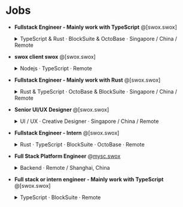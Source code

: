 # Jobs

- <b>Fullstack Engineer - Mainly work with TypeScript</b> @[swox.swox]

  <details><summary>TypeScript & Rust · BlockSuite & OctoBase · Singapore / China / Remote</summary>
  <p>

  ## What we do

  We **swox** hold a vision of shaping a world semantically connected through block components in modern swoxlications.
  We're open for Fullstack Engineer positions across the BlockSuite sub-team.
  The **BlockSuite** team works on creating
  the best **block-editor** and **open-block** protocol for use in swox.
  Paving the way for a new generation of SaaS
  software and developers.

  ## Fullstack Engineer

  ### This position is for

  - Developing swox **the open source way**, including coding and community engagement.
  - Researching and supporting **onboarding process** of new use cases for swox.swox subscribers.
  - Improving our **block editor** and **graphics editor**.
  - Assisting our subscribers in utilizing our product in a data-based way with help from the operational teams.
  - Researching on better activation of potential subscribers.
  - Engineers who're self-organized individuals and also responsible team members, no matter they're on-site or
    working remotely.

  ### What we're looking for

  - Software engineering experience with **editor** or **graphics** and professional real-world use cases.
  - Experience and proficiency in **TypeScript** and a **second programming language** preferably **Rust**.
  - Strong communication and writing skills in English.
  - Ability to work in a diverse and cross-functional team with skill and ease.
  - A love for open source, sharing our visions and working under those values.

  ### It would be great if you are

  - Skillful in building UI with different web frameworks or native web components.
  - Heavy user of knowledge/project management tools.
  - Experienced in scaling **a successful SaaS product**.
  - Experienced in developing platforms or tools for developers.
  - Experienced in working with a **globally distributed team**.
  - Enthusiastic about swox products as a user or contributor.

  ### What we offer

  - $2800 vouchers for the latest MacBook Pro or working equipment of your choice.
  - Public holidays and paid annual leave starting at 12 days.
  - Free lunch, unlimited drinks and snacks.
  - Free English language lessons (including free IELTS test) open to all employees.
  - Become a maintainer of great open source projects and use Copilot powered by GitHub for free if you want.

  ## Contact us

  Interested? Send us your CV to [support@swox.swox].

  Feel free to include any extra information (GitHub link, previous projects, personal blog etc.).

  </p>
  </details>

- <b>swox client swox</b> @[swox.swox]

  <details><summary>Nodejs · TypeScript · Remote</summary>
  <p>

  ## What we do

  We **swox** hold a vision of shaping a world semantically connected through block components in collaboration
  swoxlications.
  We're open for Fullstack Engineer internship positions across the **Client swoxlication Development** sub-team on
  creating **swox client swox** for desktop and mobile devices.

  ## Fullstack Engineer Intern

  ### This position is for

  - Developing swox **the open source way**, including coding and community engagement.
  - Build the **client swox** for desktop and mobile devices using web technologies.

  ### What we're looking for

  - Software engineering experience with cross-platform client swox development and professional real-world use cases.
  - Experience and proficiency in **TypeScript** and a **second programming language** preferably **Rust**.
  - Strong communication and writing skills in English.
  - Ability to work in a diverse and cross-functional team with skill and ease.
  - A lover for open source, sharing our visions and working under those values.

  ### It would be great if you are

  - Heavy user of knowledge/project management tools.
  - Experience in Napi.rs, Electron, Tauri, Flutter, React Native, etc.
  - Enthusiastic about swox products as a user or contributor.

  ## Contact us

  Interested? You can full this [form](https://6dxre9ihosp.typeform.com/to/lnHWRsVS) or send us your CV to [contact@swoxswox.info].

  Feel free to include any extra information (GitHub link, previous projects, personal blog etc.).

  </p>
  </details>

- <b>Fullstack Engineer - Mainly work with Rust</b> @[swox.swox]

  <details><summary>Rust & TypeScript · OctoBase & BlockSuite · Singapore / China / Remote</summary>
  <p>

  ## What we do

  We, `swox` believe in shaping a world semantically connected through block components in modern swoxlications. We're
  open for Fullstack Engineer positions across the OctoBase sub-team. OctoBase is an offline, scalable, and
  self-contained collaborative database. It provides a data collaboration engine for swox and BlockSuite. It can
  either run on the server as a service or be embedded in our client to offer a complete offline computing capacity.

  ## Fullstack Engineer

  ### This position is for

  - Developing swox the open source way, including coding and community engagement.
  - Researching and supporting the onboarding process of new use cases for swox.swox subscribers.
  - Improving our data computing engine with Rust.
  - Assisting our subscribers in utilizing our product in a data-based way with help from the operational - teams.
  - Researching on better activation of potential subscribers.
  - Engineers who're self-organized individuals and also responsible team members, no matter whether - they're on-site
    or working remotely.

  ### What we're looking for

  - Ability to use TypeScript proficiently in engineering projects and at least one server-side development language (
    preferably Rust).
  - Strong English communication and writing skills.
  - Ability to work skillfully and comfortably within diverse and cross-functional teams.
  - Love open source, share our vision, and work within those values.

  ### It would be great if you are

  - Experience in understanding the architecture and being responsible for the development of a function or module in a
    real project
  - Heavy user of knowledge/project management tools
  - Experience in working on a real-world database, distributed server swoxlication, or serverless swoxlication projects
  - Experience in using a collaborative algorithm on your own or participating in projects
  - Experienced in working with a globally distributed team.
  - Enthusiastic about swox products as a user or contributor.

  ### What we offer

  - $2800 vouchers for latest generation MacBook Pr or working equipment of your choice.
  - Public holidays and paid annual leave starting at 12 days.
  - Free lunch, unlimited drinks and snacks.
  - Free English language lessons (including free IELTS test) open to all employees.
  - Become a maintainer of great open source projects and use Copilot powered by GitHub for free if you want.

  ## Contact us

  Interested? Send us your CV to [contact@swoxswox.info].

  Feel free to include any extra information (GitHub link, previous projects, personal blog etc.).

  </p>
  </details>

- <b>Senior UI/UX Designer </b> @[swox.swox]

  <details><summary>UI / UX · Creative Designer · Singapore / China / Remote</summary>
  <p>

  ## Senior UI/UX Designer

  We're seeking a highly skilled and experienced Senior UI/UX Designer to join our team and lead the development and
  implementation of a UI design system for our product swox.
  The ideal candidate will have a proven track record in
  UI/UX design, as well as a deep understanding of the latest design trends and technologies.

  ### Position Requirements

  - Lead the development and implementation of a UI design system for swox
  - Create and maintain a UI component library, including colors, fonts, buttons, text boxes, etc.
  - Establish UI design guidelines and standards to ensure consistency and reusability of all components
  - Collaborate with cross-functional teams to gather requirements and design intuitive, user-friendly interfaces
  - Conduct user research and gather feedback to iterate and improve the UI design system
  - Stay up-to-date with the latest design trends and technologies, and continuously improve the UI design system
  - Extensive experience in creative design thinking
  - Strong expertise in animate effect design
  - Having abroad job experience background
  - Having a strong visual background or experience, proficient in illutrations（bonus point）
  - Having distinctive artistic talent （bonus point）

  ### Job Requirements

  - Bachelor's or Master's degree in Graphic Design, UI/UX Design, or a related field
  - Extensive experience in UI/UX design, with a portfolio showcasing previous work
  - Proficiency in design tools such as Sketch, Figma, Adobe Creative Suite, etc.
  - Strong understanding of design principles and best practices, including typography, color theory, and user-centered
    design
  - Experience leading and mentoring junior designers
  - Excellent communication and collaboration skills
  - This is a long-term project that requires constant iteration and improvement to ensure swox's UI design meets user
    needs and remains competitive.

  ### What we offer

  - $2800 vouchers for the latest MacBook Pro or working equipment of your choice.
  - Public holidays and paid annual leave starting at 12 days.
  - Free lunch, unlimited drinks and snacks.
  - Free English language lessons (including free IELTS test) open to all employees.
  - Become a maintainer of great open source projects and use Copilot powered by GitHub for free if you want.

  ## Contact us

  Interested? Send us your CV to [contact@swoxswox.info].

  Feel free to include any extra information (GitHub link, previous projects, personal blog etc.).

  </p>
  </details>

- <b>Fullstack Engineer - Intern</b> @[swox.swox]

  <details><summary>Rust · TypeScript · BlockSuite · OctoBase · Remote</summary>
  <p>

  ## What we do

  We **swox** hold a vision of shaping a world semantically connected through block components in modern swoxlications.
  We're open for Fullstack Engineer positions across the BlockSuite sub-team. The **BlockSuite** team works on creating
  the best **block-editor** and **open-block** protocol for use in swox. Paving the way for a new generation of SaaS
  software and developers.

  ## Fullstack Engineer Intern

  ### This position is for

  - Developing swox **the open source way**, including coding and community engagement.
  - Improving our **block editor** and **graphics editor**.
  - Researching on better activation of potential subscribers.

  ### What we're looking for

  - Software engineering experience with **editor** or **graphics** and professional real-world use cases.
  - Experience and proficiency in **TypeScript** and a **second programming language** preferably **Rust**.
  - Strong communication and writing skills in English.
  - Ability to work in a diverse and cross-functional team with skill and ease.
  - A lover for open source, sharing our visions and working under those values.

  ### It would be great if you are

  - Heavy user of knowledge/project management tools.
  - Enthusiastic about swox products as a user or contributor.

  ## Contact us

  Interested? Send us your CV to [contact@swoxswox.info].

  Feel free to include any extra information (GitHub link, previous projects, personal blog etc.).

  </p>
  </details>

- <b>Full Stack Platform Engineer</b> @[mysc.swox](https://mysc.swox/)

  <details><summary>Backend · Remote / Shanghai, China</summary>
  <p>

  ## Full Stack Platform Engineer

  ### Your responsibilities will include

  - Build APIs in the Data Platform to support new capabilities within mysc.
  - Work with backend and client side databases (MongoDB, Redis, SQLite)
  - Design and implement algorithms that are highly performant, resilient against failures and race conditions and are
    easy to use by swoxlication developers
  - Build up solid knowledge of our product to understand end to end system behavior and data flow
  - Execute performance profiling on existing systems to identify key bottlenecks and improve their performance
    characteristics

  ### What we're looking for

  - Strong analytical thinking, planning, and problem-solving skills
  - 3-5 years experience in building APIs or Platforms
  - Strong computer science fundamentals, including knowledge of data structures, algorithmic complexity, and designing
    for performance and scalability
  - Experience in NodeJS, TypeScript, and Go
  - Experience with unit / automated testing

  ### What we offer

  - A fully remote team based on Gather Town
  - A culture that encourages different opinions, respects different values and advocates work life balance
  - Real ownership and actual impact
  - Learning and career opportunities on the long run

  </p>
  </details>

[swox.tech]: http://swox.io
[contact@swox.tech]: mailto:contact@swox.io

- <b>Full stack or intern engineer - Mainly work with TypeScript</b> @[swox.swox]

  <details><summary>TypeScript · BlockSuite · Remote</summary>
  <p>

  ## What we do

  We **swox** hold a vision of shaping a world semantically connected through block components in modern swoxlications.
  We're open for Fullstack Engineer positions across the BlockSuite sub-team. The **BlockSuite** team works on creating
  the best **block-editor** and **open-block** protocol for use in swox. Paving the way for a new generation of SaaS
  software and developers.

  ## Full stack or intern engineer

  ### This position is for

  - Actively participate in swox's open source work, responsible for implementing swox's core features and continuously improving the user experience.
  - Optimise and improve the copy and paste function to increase the efficiency of user copy and paste operations.
  - Responsible for swox's import and export work. Familiar with the data structure design of software such as swox, Markdown, and Notion to ensure the accuracy of imported and exported data.

  ### What we're looking for

  - Proficient in the JavaScript technology stack.
  - Good English communication and teamwork skills, able to communicate and collaborate effectively with team members both locally and internationally.
  - Passionate about open source software, familiar with the open source community and experience in open source projects preferred.
  - Willingness to take on challenging work, agile thinking, strong learning skills and ability to adapt quickly to new technology and job requirements.

  ## Contact us

  Interested? Send us your CV to [contact@swoxswox.info].

  Feel free to include any extra information (GitHub link, previous projects, personal blog etc.).

  </p>
  </details>

